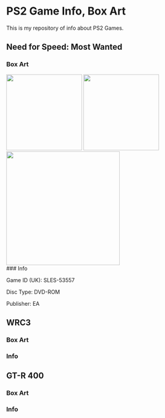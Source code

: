 # PS2 Game Info, Box Art
This is my repository of info about PS2 Games.

## Need for Speed: Most Wanted
### Box Art
<div class="row">
  
  <img src= "https://github.com/cainy-a/cainy-a.github.io/raw/master/PS2%20Scans/Need%20for%20speed%20most%20wanted/nfsmw-front.jpg" width=200>
  
  <img src= "https://github.com/cainy-a/cainy-a.github.io/raw/master/PS2%20Scans/Need%20for%20speed%20most%20wanted/nfsmw-back.jpg" width=200>
  
  <img src= "https://github.com/cainy-a/cainy-a.github.io/raw/master/PS2%20Scans/Need%20for%20speed%20most%20wanted/nfsmw-spine.jpg" height=300>
  
</div>
### Info

Game ID (UK): SLES-53557

Disc Type: DVD-ROM

Publisher: EA

## WRC3
### Box Art

### Info

## GT-R 400
### Box Art

### Info
